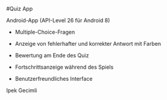 #Quiz App 


Android-App (API-Level 26 für Android 8) 

- Multiple-Choice-Fragen

- Anzeige von fehlerhafter und korrekter Antwort mit Farben

- Bewertung am Ende des Quiz

- Fortschrittsanzeige während des Spiels

- Benutzerfreundliches Interface


Ipek Gecimli

